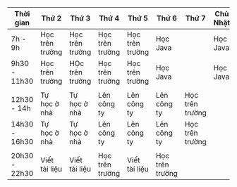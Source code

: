 | Thời gian | Thứ 2 | Thứ 3 | Thứ 4 | Thứ 5 | Thứ 6 | Thứ 7 | Chủ Nhật |
|-----------|-------|-------|-------|-------|-------|-------|----------|
| 7h - 9h | Học trên trường | Học trên trường | Học trên trường | Học trên trường | Học Java | | Học Java|
| 9h30 - 11h30 | Học trên trường | HỌc trên trường | Học trên trường | Học trên trường | Học Java | | Học Java |
| | | | | | | | |
| 12h30 - 14h | Tự học ở nhà | Tự học ở nhà | Lên công ty| Lên công ty | Lên công ty | Học trên trường | |
| 14h30 - 16h30 | Tự học ở nhà |Tự học ở nhà | Lên công ty | Lên công ty| Lên công ty | Học trên trường | |
| | | | | | | | |
| 20h30 - 22h30 | Viết tài liệu | Viết tài liệu | Học trên trường | Viết tài liệu | Học trên trường | | |
